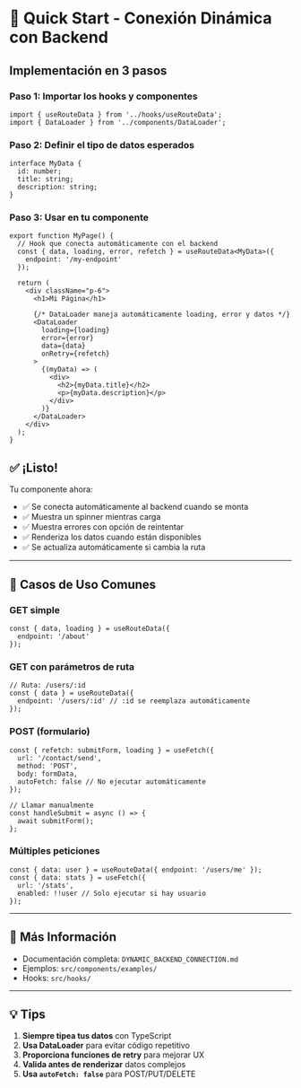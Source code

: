 # 🚀 Quick Start - Conexión Dinámica con Backend

## Implementación en 3 pasos

### Paso 1: Importar los hooks y componentes

```tsx
import { useRouteData } from '../hooks/useRouteData';
import { DataLoader } from '../components/DataLoader';
```

### Paso 2: Definir el tipo de datos esperados

```tsx
interface MyData {
  id: number;
  title: string;
  description: string;
}
```

### Paso 3: Usar en tu componente

```tsx
export function MyPage() {
  // Hook que conecta automáticamente con el backend
  const { data, loading, error, refetch } = useRouteData<MyData>({
    endpoint: '/my-endpoint'
  });

  return (
    <div className="p-6">
      <h1>Mi Página</h1>

      {/* DataLoader maneja automáticamente loading, error y datos */}
      <DataLoader
        loading={loading}
        error={error}
        data={data}
        onRetry={refetch}
      >
        {(myData) => (
          <div>
            <h2>{myData.title}</h2>
            <p>{myData.description}</p>
          </div>
        )}
      </DataLoader>
    </div>
  );
}
```

## ✅ ¡Listo!

Tu componente ahora:
- ✅ Se conecta automáticamente al backend cuando se monta
- ✅ Muestra un spinner mientras carga
- ✅ Muestra errores con opción de reintentar
- ✅ Renderiza los datos cuando están disponibles
- ✅ Se actualiza automáticamente si cambia la ruta

---

## 📝 Casos de Uso Comunes

### GET simple

```tsx
const { data, loading } = useRouteData({
  endpoint: '/about'
});
```

### GET con parámetros de ruta

```tsx
// Ruta: /users/:id
const { data } = useRouteData({
  endpoint: '/users/:id' // :id se reemplaza automáticamente
});
```

### POST (formulario)

```tsx
const { refetch: submitForm, loading } = useFetch({
  url: '/contact/send',
  method: 'POST',
  body: formData,
  autoFetch: false // No ejecutar automáticamente
});

// Llamar manualmente
const handleSubmit = async () => {
  await submitForm();
};
```

### Múltiples peticiones

```tsx
const { data: user } = useRouteData({ endpoint: '/users/me' });
const { data: stats } = useFetch({
  url: '/stats',
  enabled: !!user // Solo ejecutar si hay usuario
});
```

---

## 🔗 Más Información

- Documentación completa: `DYNAMIC_BACKEND_CONNECTION.md`
- Ejemplos: `src/components/examples/`
- Hooks: `src/hooks/`

---

## 💡 Tips

1. **Siempre tipea tus datos** con TypeScript
2. **Usa DataLoader** para evitar código repetitivo
3. **Proporciona funciones de retry** para mejorar UX
4. **Valida antes de renderizar** datos complejos
5. **Usa `autoFetch: false`** para POST/PUT/DELETE
